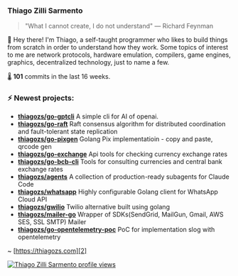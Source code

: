 ### Thiago Zilli Sarmento
>  "What I cannot create, I do not understand" — Richard Feynman

👋 Hey there! I'm Thiago, a self-taught programmer who likes to build things from scratch
in order to understand how they work. Some topics of interest to me are network
protocols, hardware emulation, compilers, game engines, graphics, decentralized 
technology, just to name a few.

🌡️ **101** commits in the last 16 weeks.

### ⚡ Newest projects:

- **[thiagozs/go-gptcli](https://github.com/thiagozs/go-gptcli)** A simple cli for AI of openai.<br/>
- **[thiagozs/go-raft](https://github.com/thiagozs/go-raft)** Raft consensus algorithm for distributed coordination and fault-tolerant state replication<br/>
- **[thiagozs/go-pixgen](https://github.com/thiagozs/go-pixgen)** Golang Pix implementatioin - copy and paste, qrcode gen<br/>
- **[thiagozs/go-exchange](https://github.com/thiagozs/go-exchange)** Api tools for checking currency exchange rates<br/>
- **[thiagozs/go-bcb-cli](https://github.com/thiagozs/go-bcb-cli)** Tools for consulting currencies and central bank exchange rates<br/>
- **[thiagozs/agents](https://github.com/thiagozs/agents)** A collection of production-ready subagents for Claude Code<br/>
- **[thiagozs/whatsapp](https://github.com/thiagozs/whatsapp)** Highly configurable Golang client for WhatsApp Cloud API<br/>
- **[thiagozs/gwilio](https://github.com/thiagozs/gwilio)** Twilio alternative built using golang<br/>
- **[thiagozs/mailer-go](https://github.com/thiagozs/mailer-go)** Wrapper of SDKs(SendGrid, MailGun, Gmail, AWS SES, SSL SMTP) Mailer<br/>
- **[thiagozs/go-opentelemetry-poc](https://github.com/thiagozs/go-opentelemetry-poc)** PoC for implementation slog with opentelemetry<br/>


~ [https://thiagozs.com][2]

[2]: https://thiagozs.com

[![Thiago Zilli Sarmento profile views](https://u8views.com/api/v1/github/profiles/140747/views/day-week-month-total-count.svg)](https://u8views.com/github/thiagozs)
